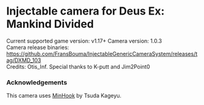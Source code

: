 Injectable camera for Deus Ex: Mankind Divided
============================

Current supported game version: v1.17+
Camera version: 1.0.3  
Camera release binaries: https://github.com/FransBouma/InjectableGenericCameraSystem/releases/tag/DXMD_103    
Credits: Otis_Inf. Special thanks to K-putt and Jim2Point0  

### Acknowledgements
This camera uses [MinHook](https://github.com/TsudaKageyu/minhook) by Tsuda Kageyu.
